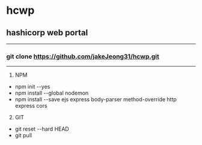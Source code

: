 # hcwp
## hashicorp web portal

--------------------------

### git clone https://github.com/jakeJeong31/hcwp.git

--------------------------

1. NPM
+ npm init --yes
+ npm install --global nodemon 
+ npm install --save ejs express body-parser method-override http express cors

2. GIT
+ git reset --hard HEAD
+ git pull
